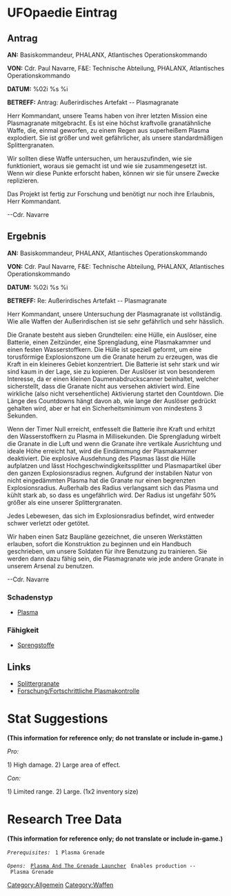 # UFOpaedie Eintrag

## Antrag

**AN:** Basiskommandeur, PHALANX, Atlantisches Operationskommando

**VON:** Cdr. Paul Navarre, F&E: Technische Abteilung, PHALANX,
Atlantisches Operationskommando

**DATUM:** %02i %s %i

**BETREFF:** Antrag: Außerirdisches Artefakt -- Plasmagranate

Herr Kommandant, unsere Teams haben von ihrer letzten Mission eine
Plasmagranate mitgebracht. Es ist eine höchst kraftvolle granatähnliche
Waffe, die, einmal geworfen, zu einem Regen aus superheißem Plasma
explodiert. Sie ist größer und weit gefährlicher, als unsere
standardmäßigen Splittergranaten.

Wir sollten diese Waffe untersuchen, um herauszufinden, wie sie
funktioniert, woraus sie gemacht ist und wie sie zusammengesetzt ist.
Wenn wir diese Punkte erforscht haben, können wir sie für unsere Zwecke
replizieren.

Das Projekt ist fertig zur Forschung und benötigt nur noch ihre
Erlaubnis, Herr Kommandant.

--Cdr. Navarre

## Ergebnis

**AN:** Basiskommandeur, PHALANX, Atlantisches Operationskommando

**VON:** Cdr. Paul Navarre, F&E: Technische Abteilung, PHALANX,
Atlantisches Operationskommando

**DATUM:** %02i %s %i

**BETREFF:** Re: Außerirdisches Artefakt -- Plasmagranate

Herr Kommandant, unsere Untersuchung der Plasmagranate ist vollständig.
Wie alle Waffen der Außerirdischen ist sie sehr gefährlich und sehr
hässlich.

Die Granate besteht aus sieben Grundteilen: eine Hülle, ein Auslöser,
eine Batterie, einen Zeitzünder, eine Sprengladung, eine Plasmakammer
und einen festen Wasserstoffkern. Die Hülle ist speziell geformt, um
eine torusförmige Explosionszone um die Granate herum zu erzeugen, was
die Kraft in ein kleineres Gebiet konzentriert. Die Batterie ist sehr
stark und wir sind kaum in der Lage, sie zu kopieren. Der Auslöser ist
von besonderem Interesse, da er einen kleinen Daumenabdruckscanner
beinhaltet, welcher sicherstellt, dass die Granate nicht aus versehen
aktiviert wird. Eine wirkliche (also nicht versehentliche) Aktivierung
startet den Countdown. Die Länge des Countdowns hängt davon ab, wie
lange der Auslöser gedrückt gehalten wird, aber er hat ein
Sicherheitsminimum von mindestens 3 Sekunden.

Wenn der Timer Null erreicht, entfesselt die Batterie ihre Kraft und
erhitzt den Wasserstoffkern zu Plasma in Millisekunden. Die Sprengladung
wirbelt die Granate in die Luft und wenn die Granate ihre vertikale
Ausrichtung und ideale Höhe erreicht hat, wird die Eindämmung der
Plasmakammer deaktiviert. Die explosive Ausdehnung des Plasmas lässt die
Hülle aufplatzen und lässt Hochgeschwindigkeitssplitter und
Plasmapartikel über den ganzen Explosionsradius regnen. Aufgrund der
instabilen Natur von nicht eingedämmten Plasma hat die Granate nur einen
begrenzten Explosionsradius. Außerhalb des Radius verlangsamt sich das
Plasma und kühlt stark ab, so dass es ungefährlich wird. Der Radius ist
ungefähr 50% größer als eine unserer Splittergranaten.

Jedes Lebewesen, das sich im Explosionsradius befindet, wird entweder
schwer verletzt oder getötet.

Wir haben einen Satz Baupläne gezeichnet, die unseren Werkstätten
erlauben, sofort die Konstruktion zu beginnen und ein Handbuch
geschrieben, um unsere Soldaten für ihre Benutzung zu trainieren. Sie
werden dann dazu fähig sein, die Plasmagranate wie jede andere Granate
in unserem Arsenal zu benutzen.

--Cdr. Navarre

### Schadenstyp

- [Plasma](Schaden/Plasma "wikilink")

### Fähigkeit

- [Sprengstoffe](Fähigkeiten/Sprengstoffe "wikilink")

## Links

- [Splittergranate](Ausrüstung/Verschiedenes/Splittergranate "wikilink")
- [Forschung/Fortschrittliche
  Plasmakontrolle](Forschung/Fortschrittliche_Plasmakontrolle "wikilink")

# Stat Suggestions

**(This information for reference only; do not translate or include
in-game.)**

*Pro:*

1\) High damage. 2) Large area of effect.

*Con:*

1\) Limited range. 2) Large. (1x2 inventory size)

# Research Tree Data

**(This information for reference only; do not translate or include
in-game.)**

*`Prerequisites:`*
` 1 Plasma Grenade`

*`Opens:`*
` `[`Plasma And The Grenade Launcher`](Equipment/Ammunition/25mm_PB_Grenades "wikilink")
` Enables production -- Plasma Grenade`

[Category:Allgemein](Category:Allgemein "wikilink")
[Category:Waffen](Category:Waffen "wikilink")